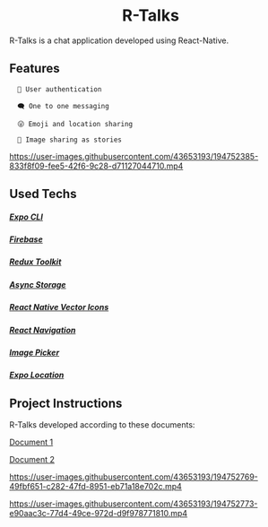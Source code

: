 

<h1 align="center">R-Talks</h1>
<p>R-Talks is a chat application developed using React-Native.</p>
<h2>Features</h2>

      🔑 User authentication 

      🗨️ One to one messaging

      😜 Emoji and location sharing

      📸 Image sharing as stories

https://user-images.githubusercontent.com/43653193/194752385-833f8f09-fee5-42f6-9c28-d71127044710.mp4

<h2>Used Techs</h2>

##### [Expo CLI](https://github.com/FurkanGundogan/RTalk-ChatApp-ReactNative/blob/master/Instructions1.pdf) 
##### [Firebase](https://github.com/FurkanGundogan/RTalk-ChatApp-ReactNative/blob/master/Instructions1.pdf) 
##### [Redux Toolkit](https://github.com/FurkanGundogan/RTalk-ChatApp-ReactNative/blob/master/Instructions1.pdf) 
##### [Async Storage](https://github.com/FurkanGundogan/RTalk-ChatApp-ReactNative/blob/master/Instructions1.pdf) 
##### [React Native Vector Icons](https://github.com/FurkanGundogan/RTalk-ChatApp-ReactNative/blob/master/Instructions1.pdf) 
##### [React Navigation](https://github.com/FurkanGundogan/RTalk-ChatApp-ReactNative/blob/master/Instructions1.pdf) 
##### [Image Picker](https://github.com/FurkanGundogan/RTalk-ChatApp-ReactNative/blob/master/Instructions1.pdf) 
##### [Expo Location](https://github.com/FurkanGundogan/RTalk-ChatApp-ReactNative/blob/master/Instructions1.pdf) 

<h2>Project Instructions</h2>
<p>R-Talks developed according to these documents:</p>

[Document 1](https://github.com/FurkanGundogan/RTalk-ChatApp-ReactNative/blob/master/Instructions1.pdf) 
      
[Document 2]([https://expo.dev/](https://github.com/FurkanGundogan/RTalk-ChatApp-ReactNative/blob/master/Instructions%202.pdf)) 









https://user-images.githubusercontent.com/43653193/194752769-49fbf651-c282-47fd-8951-eb71a18e702c.mp4



https://user-images.githubusercontent.com/43653193/194752773-e90aac3c-77d4-49ce-972d-d9f978771810.mp4

